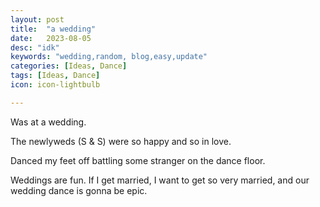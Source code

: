 ```yaml
---
layout: post
title:  "a wedding"
date:   2023-08-05
desc: "idk"
keywords: "wedding,random, blog,easy,update"
categories: [Ideas, Dance]
tags: [Ideas, Dance]
icon: icon-lightbulb

---
```


Was at a wedding.

The newlyweds (S & S) were so happy and so in love. 

Danced my feet off battling some stranger on the dance floor.

Weddings are fun. If I get married, I want to get so very married, and our wedding dance is gonna be epic.
